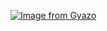 [![Image from Gyazo](https://i.gyazo.com/beb24667173cad73e447544e0876918d.png)](https://gyazo.com/beb24667173cad73e447544e0876918d)

